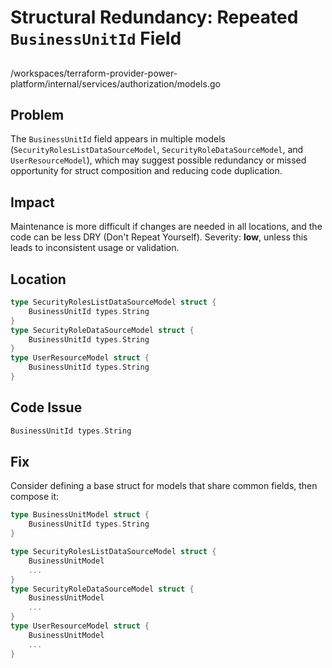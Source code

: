# Structural Redundancy: Repeated `BusinessUnitId` Field

##

/workspaces/terraform-provider-power-platform/internal/services/authorization/models.go

## Problem

The `BusinessUnitId` field appears in multiple models (`SecurityRolesListDataSourceModel`, `SecurityRoleDataSourceModel`, and `UserResourceModel`), which may suggest possible redundancy or missed opportunity for struct composition and reducing code duplication.

## Impact

Maintenance is more difficult if changes are needed in all locations, and the code can be less DRY (Don't Repeat Yourself). Severity: **low**, unless this leads to inconsistent usage or validation.

## Location

```go
type SecurityRolesListDataSourceModel struct {
	BusinessUnitId types.String
}
type SecurityRoleDataSourceModel struct {
	BusinessUnitId types.String
}
type UserResourceModel struct {
	BusinessUnitId types.String
}
```

## Code Issue

```go
BusinessUnitId types.String
```

## Fix

Consider defining a base struct for models that share common fields, then compose it:

```go
type BusinessUnitModel struct {
	BusinessUnitId types.String
}

type SecurityRolesListDataSourceModel struct {
	BusinessUnitModel
	...
}
type SecurityRoleDataSourceModel struct {
	BusinessUnitModel
	...
}
type UserResourceModel struct {
	BusinessUnitModel
	...
}
```
